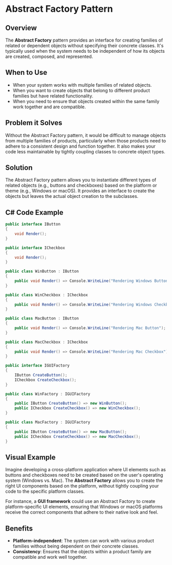 # Abstract Factory Pattern

## Overview

The **Abstract Factory** pattern provides an interface for creating families of related or dependent objects without specifying their concrete classes. It's typically used when the system needs to be independent of how its objects are created, composed, and represented.

## When to Use

- When your system works with multiple families of related objects.
- When you want to create objects that belong to different product families but have related functionality.
- When you need to ensure that objects created within the same family work together and are compatible.

## Problem it Solves

Without the Abstract Factory pattern, it would be difficult to manage objects from multiple families of products, particularly when those products need to adhere to a consistent design and function together. It also makes your code less maintainable by tightly coupling classes to concrete object types.

## Solution

The Abstract Factory pattern allows you to instantiate different types of related objects (e.g., buttons and checkboxes) based on the platform or theme (e.g., Windows or macOS). It provides an interface to create the objects but leaves the actual object creation to the subclasses.

## C# Code Example

``` C#
public interface IButton
{
    void Render();
}

public interface ICheckbox
{
    void Render();
}

public class WinButton : IButton
{
    public void Render() => Console.WriteLine("Rendering Windows Button");
}

public class WinCheckbox : ICheckbox
{
    public void Render() => Console.WriteLine("Rendering Windows Checkbox");
}

public class MacButton : IButton
{
    public void Render() => Console.WriteLine("Rendering Mac Button");
}

public class MacCheckbox : ICheckbox
{
    public void Render() => Console.WriteLine("Rendering Mac Checkbox");
}

public interface IGUIFactory
{
    IButton CreateButton();
    ICheckbox CreateCheckbox();
}

public class WinFactory : IGUIFactory
{
    public IButton CreateButton() => new WinButton();
    public ICheckbox CreateCheckbox() => new WinCheckbox();
}

public class MacFactory : IGUIFactory
{
    public IButton CreateButton() => new MacButton();
    public ICheckbox CreateCheckbox() => new MacCheckbox();
}
```

## Visual Example

Imagine developing a cross-platform application where UI elements such as buttons and checkboxes need to be created based on the user's operating system (Windows vs. Mac). The **Abstract Factory** allows you to create the right UI components based on the platform, without tightly coupling your code to the specific platform classes.

For instance, a **GUI framework** could use an Abstract Factory to create platform-specific UI elements, ensuring that Windows or macOS platforms receive the correct components that adhere to their native look and feel.

## Benefits

- **Platform-independent**: The system can work with various product families without being dependent on their concrete classes.
- **Consistency**: Ensures that the objects within a product family are compatible and work well together.

